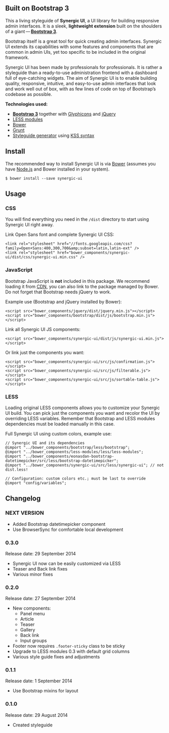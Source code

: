 ## Built on Bootstrap 3

This a living styleguide of **Synergic UI**, a UI library for building responsive admin interfaces. It is a sleek,
**lightweight extension** built on the shoulders of a
giant&thinsp;—&thinsp;[**Bootstrap 3**](http://www.getbootstrap.com).

Bootstrap itself is a great tool for quick creating admin interfaces. Synergic UI extends its capabilities with some
features and components that are common in admin UIs, yet too specific to be included in the original framework.

Synergic UI has been made by professionals for professionals. It is rather a styleguide than a ready-to-use
administration frontend with a dashboard full of eye-catching widgets. The aim of Synergic UI is to enable building
quality, responsive, intuitive, and easy-to-use admin interfaces that look and work well out of box, with as few lines
of code on top of Bootstrap’s codebase as possible.

**Technologies used:**

- [**Bootstrap 3**](http://www.getbootstrap.com) together with [Glyphicons](http://glyphicons.com/) and
[jQuery](http://www.jquery.com)
- [LESS modules](https://github.com/adamkudrna/less-modules)
- [Bower](http://bower.io)
- [Grunt](http://gruntjs.com)
- [Styleguide generator](https://github.com/indieisaconcept/grunt-styleguide) using
[KSS syntax](http://warpspire.com/kss/syntax/)

## <span id="install"></span>Install
The recommended way to install Synergic UI is via [Bower](http://bower.io) (assumes you have
[Node.js](http://nodejs.org) and Bower installed in your system).

```
$ bower install --save synergic-ui
```

## <span id="usage"></span>Usage

### CSS
You will find everything you need in the `/dist` directory to start using Synergic UI right away.

Link Open Sans font and complete Synergic UI CSS:

```
<link rel="stylesheet" href="//fonts.googleapis.com/css?family=Open+Sans:400,300,700&amp;subset=latin,latin-ext" />
<link rel="stylesheet" href="bower_components/synergic-ui/dist/css/synergic-ui.min.css" />
```

### JavaScript
Bootstrap JavaScript is **not** included in this package. We recommend loading it from
[CDN](http://www.bootstrapcdn.com/), you can also link to the package managed by Bower. Do not forget that Bootstrap
needs jQuery to work.

Example use (Bootstrap and jQuery installed by Bower):

```
<script src="bower_components/jquery/dist/jquery.min.js"></script>
<script src="bower_components/bootstrap/dist/js/bootstrap.min.js"></script>
```

Link all Synergic UI JS components:

```
<script src="bower_components/synergic-ui/dist/js/synergic-ui.min.js"></script>
```

Or link just the components you want:

```
<script src="bower_components/synergic-ui/src/js/confirmation.js"></script>
<script src="bower_components/synergic-ui/src/js/filterable.js"></script>
<script src="bower_components/synergic-ui/src/js/sortable-table.js"></script>
```

### LESS
Loading original LESS components allows you to customize your Synergic UI build. You can pick just the components you
want and recolor the UI by overriding LESS variables. Remember that Bootstrap and LESS modules dependencies must be
loaded manually in this case.

Full Synergic UI using custom colors, example use:

```
// Synergic UI and its dependencies
@import "../bower_components/bootstrap/less/bootstrap";
@import "../bower_components/less-modules/less/less-modules";
@import "../bower_components/eonasdan-bootstrap-datetimepicker/src/less/bootstrap-datetimepicker";
@import "../bower_components/synergic-ui/src/less/synergic-ui"; // not dist.less!

// Configuration: custom colors etc.; must be last to override
@import "config/variables";
```

## <span id="changelog"></span>Changelog

### NEXT VERSION

* Added Bootstrap datetimepicker component
* Use BrowserSync for comfortable local development

### 0.3.0

Release date: 29 September 2014

* Synergic UI now can be easily customized via LESS
* Teaser and Back link fixes
* Various minor fixes

### 0.2.0
Release date: 27 September 2014

* New components:
  * Panel menu
  * Article
  * Teaser
  * Gallery
  * Back link
  * Input groups
* Footer now requires `.footer-sticky` class to be sticky
* Upgrade to LESS modules 0.3 with default grid columns
* Various style guide fixes and adjustments

### 0.1.1
Release date: 1 September 2014

* Use Bootstrap mixins for layout

### 0.1.0
Release date: 29 August 2014

* Created styleguide
